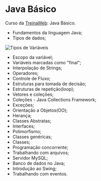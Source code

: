 ﻿

# [](https://github.com/ValchanOficial/java-basic)Java Básico

Curso da [TreinaWeb](https://www.treinaweb.com.br/): Java Básico.

 - Fundamentos da linguagem Java;
 - Tipos de dados;

![](https://lh3.googleusercontent.com/DIZb-4rICXxfCR_GmB4h-4b09bcvpMDfBkkQKjLdFu8InVaVKMnMmujdXFdMYLMNgYnird9vN3gg "Tipos de Variáveis")

 - Escopo da variável;
 - Variáveis marcadas como "final";
 - Interpolação de Strings;
 - Operadores;
 - Controle de Fluxo;
 - Estruturas para tomada de decisão;
 - Estruturas de repetição(loop);
 - Vetores e coleções;
 - Coleções - Java Collections Framework;
 - Exceções;
 - Orientação a Objetos(OO);
 - Herança;
 - Classes Abstratas;
 - Interfaces;
 - Polimorfismo;
 - Classes genéricas;
 - Classes;
 - Programação concorrente;
 - Trabalhando com arquivos;
 - Servidor MySQL;
 - Banco de dados no Java;
 - Introdução ao Swing;
 - Trabalhando com eventos.
